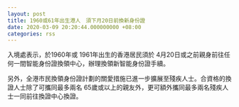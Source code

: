 ```yaml
---
layout: post
title: 1960或61年出生港人　須下月20日前換新身份證
date: 2020-03-09 20:20:44.000000000 +08:00
categories: rss
---
```


入境處表示，於1960年或 1961年出生的香港居民須於 4月20日或之前親身前往任何一間智能身份證換領中心，辦理換領新智能身份證手續。

另外，全港市民換領身份證計劃的關愛措施已進一步擴展至殘疾人士。合資格的換證人士除了可攜同最多兩名 65歲或以上的親友外，更可額外攜同最多兩名殘疾人士一同前往換證中心換證。
